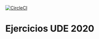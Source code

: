 [![CircleCI](https://circleci.com/gh/earth001/Ejercicios-UDE-Android-2020/tree/master.svg?style=shield)](https://circleci.com/gh/earth001/Ejercicios-UDE-Android-2020)

# Ejercicios UDE 2020
